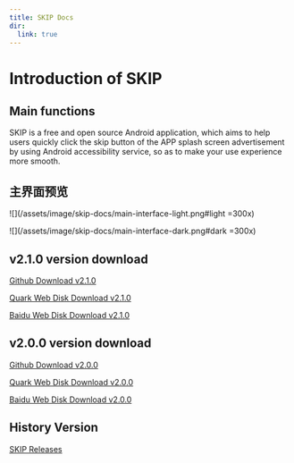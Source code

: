 ```yaml
---
title: SKIP Docs
dir:
  link: true
---
```


# Introduction of SKIP

## Main functions

SKIP is a free and open source Android application, which aims to help users quickly click the skip button of the APP splash screen advertisement by using Android accessibility service, so as to make your use experience more smooth.

## 主界面预览

![](/assets/image/skip-docs/main-interface-light.png#light =300x)

![](/assets/image/skip-docs/main-interface-dark.png#dark =300x)

## v2.1.0 version download

[Github Download v2.1.0](https://gh.api.99988866.xyz/https://github.com/GuoXiCheng/SKIP/releases/download/v2.1.0/SKIP-v2.1.0.apk)

[Quark Web Disk Download v2.1.0](https://pan.quark.cn/s/e2598e482829)

[Baidu Web Disk Download v2.1.0](https://pan.baidu.com/s/1zZIXKFGYjVN7EkZf7sywbQ?pwd=pde0)

## v2.0.0 version download

[Github Download v2.0.0](https://gh.api.99988866.xyz/https://github.com/GuoXiCheng/SKIP/releases/download/v2.0.0/SKIP-v2.0.0.apk)

[Quark Web Disk Download v2.0.0](https://pan.quark.cn/s/54c2809b1dc8)

[Baidu Web Disk Download v2.0.0](https://pan.baidu.com/s/1_Kbaj9FNvPFY-g7AgfSWnQ?pwd=ifec)

## History Version

[SKIP Releases](https://github.com/GuoXiCheng/SKIP/releases)

